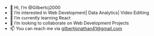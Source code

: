 - 👋 Hi, I’m @Gilbertcj2000
- 👀 I’m interested in Web Development| Data Analytics| Video Editting 
- 🌱 I’m currently learning React
- 💞️ I’m looking to collaborate on Web Development Projects 
- 📫 You can reach me via gilbertjonathan41@gmail.com

<!---
Gilbertcj2000/Gilbertcj2000 is a ✨ special ✨ repository because its `README.md` (this file) appears on your GitHub profile.
You can click the Preview link to take a look at your changes.
--->
